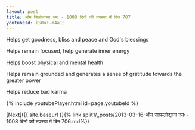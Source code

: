 ```yaml
---
layout: post
title: ओम त्रिलोचनया नमः - 1008 दिनों की तपस्या में दिन 707
youtubeId: lS0uF-m4a1E
---
```

 
 
Helps get goodness, bliss and peace and God's blessings
 
Helps remain focused, help generate inner energy 
 
Helps boost physical and mental health 
 
Helps remain grounded and generates a sense of gratitude towards the greater power 
 
Helps reduce bad karma
 
 
 
 


{% include youtubePlayer.html id=page.youtubeId %}
 
[Next]({{ site.baseurl }}{% link  split1/_posts/2013-03-16-ओम साफ़लोद्याना नमः - 1008 दिनों की तपस्या में दिन 706.md%})
 
